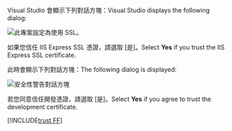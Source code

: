 <span data-ttu-id="5ea80-101">Visual Studio 會顯示下列對話方塊：</span><span class="sxs-lookup"><span data-stu-id="5ea80-101">Visual Studio displays the following dialog:</span></span>

![此專案設定為使用 SSL。](~/getting-started/_static/trustCert.png)

<span data-ttu-id="5ea80-105">如果您信任 IIS Express SSL 憑證，請選取 [是]。</span><span class="sxs-lookup"><span data-stu-id="5ea80-105">Select **Yes** if you trust the IIS Express SSL certificate.</span></span>

<span data-ttu-id="5ea80-106">此時會顯示下列對話方塊：</span><span class="sxs-lookup"><span data-stu-id="5ea80-106">The following dialog is displayed:</span></span>

![安全性警告對話方塊](~/getting-started/_static/cert.png)

<span data-ttu-id="5ea80-108">若您同意信任開發憑證，請選取 [是]。</span><span class="sxs-lookup"><span data-stu-id="5ea80-108">Select **Yes** if you agree to trust the development certificate.</span></span>

[!INCLUDE[trust FF](~/includes/trust-ff.md)]